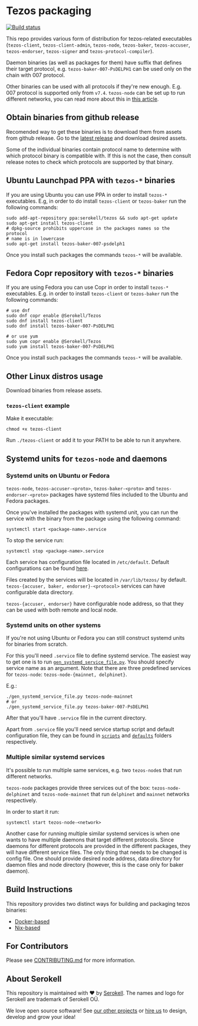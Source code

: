 <!--
   - SPDX-FileCopyrightText: 2019 TQ Tezos <https://tqtezos.com/>
   -
   - SPDX-License-Identifier: MPL-2.0
   -->

# Tezos packaging

[![Build status](https://badge.buildkite.com/e899e9e54babcd14139e3bd4381bad39b5d680e08e7b7766d4.svg?branch=master)](https://buildkite.com/serokell/tezos-packaging)

This repo provides various form of distribution for tezos-related executables
(`tezos-client`, `tezos-client-admin`, `tezos-node`, `tezos-baker`,
`tezos-accuser`, `tezos-endorser`, `tezos-signer` and `tezos-protocol-compiler`).

Daemon binaries (as well as packages for them) have suffix that defines their target protocol,
e.g. `tezos-baker-007-PsDELPH1` can be used only on the chain with 007 protocol.

Other binaries can be used with all protocols if they're new enough. E.g.
007 protocol is supported only from `v7.4`. `tezos-node` can be set up to run
different networks, you can read more about this in [this article](https://tezos.gitlab.io/user/multinetwork.html).

## Obtain binaries from github release

Recomended way to get these binaries is to download them from assets from github release.
Go to the [latest release](https://github.com/serokell/tezos-packaging/releases/latest)
and download desired assets.

Some of the individual binaries contain protocol name to determine
with which protocol binary is compatible with. If this is not the
case, then consult release notes to check which protocols are
supported by that binary.

## Ubuntu Launchpad PPA with `tezos-*` binaries

If you are using Ubuntu you can use PPA in order to install `tezos-*` executables.
E.g, in order to do install `tezos-client` or `tezos-baker` run the following commands:
```
sudo add-apt-repository ppa:serokell/tezos && sudo apt-get update
sudo apt-get install tezos-client
# dpkg-source prohibits uppercase in the packages names so the protocol
# name is in lowercase
sudo apt-get install tezos-baker-007-psdelph1
```
Once you install such packages the commands `tezos-*` will be available.

## Fedora Copr repository with `tezos-*` binaries

If you are using Fedora you can use Copr in order to install `tezos-*`
executables.
E.g. in order to install `tezos-client` or `tezos-baker` run the following commands:
```
# use dnf
sudo dnf copr enable @Serokell/Tezos
sudo dnf install tezos-client
sudo dnf install tezos-baker-007-PsDELPH1

# or use yum
sudo yum copr enable @Serokell/Tezos
sudo yum install tezos-baker-007-PsDELPH1
```
Once you install such packages the commands `tezos-*` will be available.

## Other Linux distros usage

Download binaries from release assets.

### `tezos-client` example

Make it executable:
```
chmod +x tezos-client
```

Run `./tezos-client` or add it to your PATH to be able to run it anywhere.

## Systemd units for `tezos-node` and daemons

### Systemd units on Ubuntu or Fedora

`tezos-node`, `tezos-accuser-<proto>`, `tezos-baker-<proto>` and
`tezos-endorser-<proto>` packages have systemd files included to the
Ubuntu and Fedora packages.

Once you've installed the packages with systemd unit, you can run the service
with the binary from the package using the following command:
```
systemctl start <package-name>.service
```
To stop the service run:
```
systemctl stop <package-name>.service
```

Each service has configuration file located in `/etc/default`. Default
configurations can be found [here](docker/package/defaults/).

Files created by the services will be located in `/var/lib/tezos/` by default.
`tezos-{accuser, baker, endorser}-<protocol>` services can have configurable
data directory.

`tezos-{accuser, endorser}` have configurable node address, so that they can be used with both
remote and local node.

### Systemd units on other systems

If you're not using Ubuntu or Fedora you can still construct systemd units for binaries
from scratch.

For this you'll need `.service` file to define systemd service. The easiest way
to get one is to run [`gen_systemd_service_file.py`](gen_systemd_service_file.py).
You should specify service name as an argument. Note that there are three
predefined services for `tezos-node`: `tezos-node-{mainnet, delphinet}`.

E.g.:
```
./gen_systemd_service_file.py tezos-node-mainnet
# or
./gen_systemd_service_file.py tezos-baker-007-PsDELPH1
```
After that you'll have `.service` file in the current directory.

Apart from `.service` file you'll need service startup script and default configuration
file, they can be found in [`scripts`](./docker/package/scripts) and
[`defaults`](./docker/package/defaults) folders respectively.


### Multiple similar systemd services

It's possible to run multiple same services, e.g. two `tezos-node`s that run different
networks.

`tezos-node` packages provide three services out of the box:
`tezos-node-delphinet` and `tezos-node-mainnet` that run
`delphinet` and `mainnet` networks respectively.

In order to start it run:
```
systemctl start tezos-node-<network>
```

Another case for running multiple similar systemd services is when one wants to have
multiple daemons that target different protocols.
Since daemons for different protocols are provided in the different packages, they will
have different service files. The only thing that needs to be changed is config file.
One should provide desired node address, data directory for daemon files and node directory
(however, this is the case only for baker daemon).

## Build Instructions

This repository provides two distinct ways for building and packaging tezos binaries:
* [Docker-based](./docker/README.md)
* [Nix-based](./nix/README.md)

## For Contributors

Please see [CONTRIBUTING.md](.github/CONTRIBUTING.md) for more information.

## About Serokell

This repository is maintained with ❤️ by [Serokell](https://serokell.io/).
The names and logo for Serokell are trademark of Serokell OÜ.

We love open source software! See [our other projects](https://serokell.io/community?utm_source=github) or [hire us](https://serokell.io/hire-us?utm_source=github) to design, develop and grow your idea!
